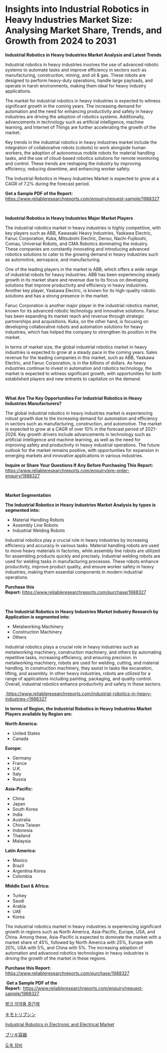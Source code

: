 <p><h1>Insights into Industrial Robotics in Heavy Industries Market Size: Analysing Market Share, Trends, and Growth from 2024 to 2031</h1></p><p><strong>Industrial Robotics in Heavy Industries Market Analysis and Latest Trends</strong></p>
<p><p>Industrial robotics in heavy industries involves the use of advanced robotic systems to automate tasks and improve efficiency in sectors such as manufacturing, construction, mining, and oil & gas. These robots are designed to perform heavy-duty operations, handle large payloads, and operate in harsh environments, making them ideal for heavy industry applications.</p><p>The market for industrial robotics in heavy industries is expected to witness significant growth in the coming years. The increasing demand for automation and the need for enhancing productivity and safety in heavy industries are driving the adoption of robotics systems. Additionally, advancements in technology such as artificial intelligence, machine learning, and Internet of Things are further accelerating the growth of the market.</p><p>Key trends in the industrial robotics in heavy industries market include the integration of collaborative robots (cobots) to work alongside human workers, the adoption of autonomous mobile robots for material handling tasks, and the use of cloud-based robotics solutions for remote monitoring and control. These trends are reshaping the industry by improving efficiency, reducing downtime, and enhancing worker safety.</p><p>The Industrial Robotics in Heavy Industries Market is expected to grow at a CAGR of 7.2% during the forecast period.</p></p>
<p><strong>Get a Sample PDF of the Report:&nbsp;</strong> <a href="https://www.reliableresearchreports.com/enquiry/request-sample/1988327">https://www.reliableresearchreports.com/enquiry/request-sample/1988327</a></p>
<p>&nbsp;</p>
<p><strong>Industrial Robotics in Heavy Industries Major Market Players</strong></p>
<p><p>The industrial robotics market in heavy industries is highly competitive, with key players such as ABB, Kawasaki Heavy Industries, Yaskawa Electric, Fanuc Corporation, Kuka, Mitsubishi Electric, Denso, Nachi-Fujikoshi, Comau, Universal Robots, and CMA Robotics dominating the industry. These companies are constantly innovating and introducing advanced robotics solutions to cater to the growing demand in heavy industries such as automotive, aerospace, and manufacturing.</p><p>One of the leading players in the market is ABB, which offers a wide range of industrial robots for heavy industries. ABB has been experiencing steady growth in its market share and revenue due to its focus on developing solutions that improve productivity and efficiency in heavy industries. Another key player, Yaskawa Electric, is known for its high-quality robotic solutions and has a strong presence in the market.</p><p>Fanuc Corporation is another major player in the industrial robotics market, known for its advanced robotic technology and innovative solutions. Fanuc has been expanding its market reach and revenue through strategic partnerships and acquisitions. Kuka, on the other hand, is focusing on developing collaborative robots and automation solutions for heavy industries, which has helped the company to strengthen its position in the market.</p><p>In terms of market size, the global industrial robotics market in heavy industries is expected to grow at a steady pace in the coming years. Sales revenue for the leading companies in this market, such as ABB, Yaskawa Electric, and Fanuc Corporation, is in the billions of dollars. As heavy industries continue to invest in automation and robotics technology, the market is expected to witness significant growth, with opportunities for both established players and new entrants to capitalize on the demand.</p></p>
<p>&nbsp;</p>
<p><strong>What Are The Key Opportunities For Industrial Robotics in Heavy Industries Manufacturers?</strong></p>
<p><p>The global industrial robotics in heavy industries market is experiencing robust growth due to the increasing demand for automation and efficiency in sectors such as manufacturing, construction, and automotive. The market is expected to grow at a CAGR of over 10% in the forecast period of 2021-2026. Key growth drivers include advancements in technology such as artificial intelligence and machine learning, as well as the need for improving safety and productivity in heavy industrial operations. The future outlook for the market remains positive, with opportunities for expansion in emerging markets and innovative applications in various industries.</p></p>
<p><strong>Inquire or Share Your Questions If Any Before Purchasing This Report:</strong> <a href="https://www.reliableresearchreports.com/enquiry/pre-order-enquiry/1988327">https://www.reliableresearchreports.com/enquiry/pre-order-enquiry/1988327</a></p>
<p>&nbsp;</p>
<p><strong>Market Segmentation</strong></p>
<p><strong>The Industrial Robotics in Heavy Industries Market Analysis by types is segmented into:</strong></p>
<p><ul><li>Material Handling Robots</li><li>Assembly Line Robots</li><li>Industrial Welding Robots</li></ul></p>
<p><p>Industrial robotics play a crucial role in heavy industries by increasing efficiency and accuracy in various tasks. Material handling robots are used to move heavy materials in factories, while assembly line robots are utilized for assembling products quickly and precisely. Industrial welding robots are used for welding tasks in manufacturing processes. These robots enhance productivity, improve product quality, and ensure worker safety in heavy industries, making them essential components in modern industrial operations.</p></p>
<p><strong>Purchase this Report:&nbsp;</strong><a href="https://www.reliableresearchreports.com/purchase/1988327">https://www.reliableresearchreports.com/purchase/1988327</a></p>
<p>&nbsp;</p>
<p><strong>The Industrial Robotics in Heavy Industries Market Industry Research by Application is segmented into:</strong></p>
<p><ul><li>Metalworking Machinery</li><li>Construction Machinery</li><li>Others</li></ul></p>
<p><p>Industrial robotics plays a crucial role in heavy industries such as metalworking machinery, construction machinery, and others by automating repetitive tasks, increasing efficiency, and ensuring precision. In metalworking machinery, robots are used for welding, cutting, and material handling. In construction machinery, they assist in tasks like excavation, lifting, and assembly. In other heavy industries, robots are utilized for a range of applications including painting, packaging, and quality control. Overall, industrial robotics enhance productivity and safety in these sectors.</p></p>
<p><a href="https://www.reliableresearchreports.com/industrial-robotics-in-heavy-industries-r1988327">&nbsp;https://www.reliableresearchreports.com/industrial-robotics-in-heavy-industries-r1988327</a></p>
<p><strong>In terms of Region, the Industrial Robotics in Heavy Industries Market Players available by Region are:</strong></p>
<p>
    <p> <strong> North America: </strong>
        <ul>
            <li>United States</li>
            <li>Canada</li>
        </ul>
        </p> 
    <p> <strong> Europe: </strong>
        <ul>
            <li>Germany</li>
            <li>France</li>
            <li>U.K.</li>
            <li>Italy</li>
            <li>Russia</li>
        </ul>
        </p> 
    <p> <strong> Asia-Pacific: </strong>
        <ul>
            <li>China</li>
            <li>Japan</li>
            <li>South Korea</li>
            <li>India</li>
            <li>Australia</li>
            <li>China Taiwan</li>
            <li>Indonesia</li>
            <li>Thailand</li>
            <li>Malaysia</li>
        </ul>
        </p> 
    <p> <strong> Latin America: </strong>
        <ul>
            <li>Mexico</li>
            <li>Brazil</li>
            <li>Argentina Korea</li>
            <li>Colombia</li>
        </ul>
        </p> 
    <p> <strong> Middle East & Africa: </strong>
        <ul>
            <li>Turkey</li>
            <li>Saudi</li>
            <li>Arabia</li>
            <li>UAE</li>
            <li>Korea</li>
        </ul>
    </p>
    </p>
<p><p>The industrial robotics market in heavy industries is experiencing significant growth in regions such as North America, Asia-Pacific, Europe, USA, and China. Among these, Asia-Pacific is expected to dominate the market with a market share of 45%, followed by North America with 25%, Europe with 20%, USA with 5%, and China with 5%. The increasing adoption of automation and advanced robotics technologies in heavy industries is driving the growth of the market in these regions.</p></p>
<p><strong>Purchase this Report: </strong><a href="https://www.reliableresearchreports.com/purchase/1988327">https://www.reliableresearchreports.com/purchase/1988327</a></p>
<p>&nbsp;<strong>Get a Sample PDF of the Report:&nbsp;&nbsp;</strong><a href="https://www.reliableresearchreports.com/enquiry/request-sample/1988327">https://www.reliableresearchreports.com/enquiry/request-sample/1988327</a></p>
<p><strong></strong></p>
<p><p><a href="https://medium.com/@dessierohan2023/%EC%83%9D%EB%AC%BC%ED%95%99%EC%95%BD%ED%95%99-%EC%A4%91%EA%B0%84%EC%B2%B4-%EC%8B%9C%EC%9E%A5%EC%9D%80-%EC%8B%9C%EC%9E%A5-%EC%A0%90%EC%9C%A0%EC%9C%A8-%EA%B7%9C%EB%AA%A8-%EB%B0%8F-2031%EB%85%84%EA%B9%8C%EC%A7%80-%EC%98%88%EC%83%81%EB%90%9C-%EC%98%88%EC%B8%A1%EC%97%90-%EC%B4%88%EC%A0%90%EC%9D%84-%EB%A7%9E%EC%B6%94%EA%B3%A0-%EC%9E%88%EC%8A%B5%EB%8B%88%EB%8B%A4-17628e94a25e">벌크 의약품 중간체</a></p><p><a href="https://medium.com/@carllane655/%E3%82%AD%E3%83%A2%E3%83%88%E3%83%AA%E3%83%97%E3%82%B7%E3%83%B3%E5%B8%82%E5%A0%B4%E3%82%A4%E3%83%B3%E3%82%B5%E3%82%A4%E3%83%88-%E5%B8%82%E5%A0%B4%E5%8B%95%E5%90%91-%E6%88%90%E9%95%B7-2024%E5%B9%B4%E3%81%8B%E3%82%892031%E5%B9%B4%E3%81%BE%E3%81%A7%E3%81%AE%E4%BA%88%E6%B8%AC-41c729e4f97e">キモトリプシン</a></p><p><a href="https://github.com/lataunyatinikmelvin59ilbd0dv/Market-Research-Report-List-2/blob/main/industrial-robotics-in-electronic-and-electrical-market.md">Industrial Robotics in Electronic and Electrical Market</a></p><p><a href="https://github.com/dadanedu33/Market-Research-Report-List-1/blob/main/143188345035.md">ブリキ容器</a></p><p><a href="https://medium.com/@willislebsack/%EB%8F%84%EC%B6%95%EC%9E%A5%EB%B9%84-%EC%8B%9C%EC%9E%A5-%EC%A1%B0%EC%82%AC-%EB%B3%B4%EA%B3%A0%EC%84%9C-%EA%B7%B8-%EC%97%AD%EC%82%AC-%EB%B0%8F-2024%EB%85%84%EB%B6%80%ED%84%B0-2031%EB%85%84%EA%B9%8C%EC%A7%80%EC%9D%98-%EC%98%88%EC%B8%A1-d73903f101f0">도축 장비</a></p></p>